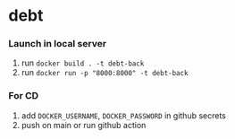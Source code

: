 # debt

### Launch in local server
1. run `docker build . -t debt-back`
2. run `docker run -p "8000:8000" -t debt-back`

### For CD

1. add `DOCKER_USERNAME`, `DOCKER_PASSWORD` in github secrets
2. push on main or run github action